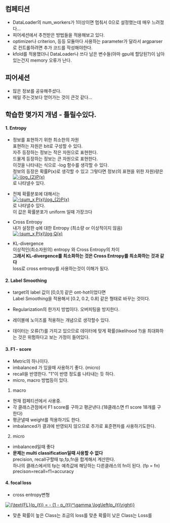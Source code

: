## 컴페티션
* DataLoader의 num_workers가 1이상이면 멈춰서 0으로 설정했는데 매우 느려졌다...
* 피어세션에서 추천받은 방법들을 적용해보고 있다.
* optimizer나 criterion, 등등 모듈마다 사용하는 parameter가 달라서 argparser로 컨트롤하려면 추가 코드를 작성해야한다.
* kfold를 적용했더니 DataLoader나 쓰다 남은 변수들(아마 gpu에 할당된?)이 남아있는건지 memory 오류가 난다.

## 피어세션
* 많은 정보를 공유해주셨다.
* 매일 주는것보다 얻어가는 것이 큰것 같다...

## 학습한 몇가지 개념 - 틀릴수있다.
#### 1. Entropy  
* 정보를 표현하기 위한 최소한의 자원  
  표현하는 자원은 bit로 구성할 수 있다.  
  자주 등장하는 정보는 작은 자원으로 표현한다.  
  드물게 등장하는 정보는 큰 자원으로 표현한다.  
  이것을 나타내는 식으로 -log 함수를 생각할 수 있다.  
  정보의 등장은 확률P(x)로 생각할 수 있고 그렇다면 정보(의 표현을 위한 자원)량은    
  <a href="https://www.codecogs.com/eqnedit.php?latex=-\log_{2}P(x)" target="_blank"><img src="https://latex.codecogs.com/gif.latex?-\log_{2}P(x)" title="-\log_{2}P(x)" /></a>  
  로 나타낼수 있다.

* 전체 확률분포에 대해서는  
  <a href="https://www.codecogs.com/eqnedit.php?latex=-\sum_x&space;P(x)\log_{2}P(x)" target="_blank"><img src="https://latex.codecogs.com/gif.latex?-\sum_x&space;P(x)\log_{2}P(x)" title="-\sum_x P(x)\log_{2}P(x)" /></a>  
  로 나타낼수 있다.  
  이 값은 확률분포가 uniform 일때 가장크다

* Cross Entropy  
내가 설정한 q에 대한 Entropy (최소량 or 이상적이지 않음)  
<a href="https://www.codecogs.com/eqnedit.php?latex=-\sum_x&space;P(x)\log&space;Q(x)" target="_blank"><img src="https://latex.codecogs.com/gif.latex?-\sum_x&space;P(x)\log&space;Q(x)" title="-\sum_x P(x)\log Q(x)" /></a>  

* KL-divergence  
이상적인(최소자원의) entropy 와 Cross Entropy의 차이  
**그래서 KL-divergence를 최소화하는 것은 Cross Entropy를 최소화하는 것과 같다**   
loss로 cross entropy를 사용하는것이 이해가 됬다.


#### 2. Label Smoothing
* target의 label 값이 [0,0,1] 같은 ont-hot이었다면   
  Label Smoothing을 적용해서 [0.2, 0.2, 0.8] 같은 형태로 바꾸는 것이다.  
 
* Regularization의 한가지 방법이다. 오버피팅을 방지한다.

* 레이블에 노이즈를 적용하는 개념으로 생각할수 있다.  
* 데이터는 오류(?)를 가지고 있으므로 데이터에 맞게 확률(likelihood ?)을 최대화하는 것은 위험하다고 보는 가정이 들어있다.
   
#### 3. F1 - score
* Metric의 하나이다.
* imbalanced 가 있을때 사용하기 좋다. (micro)
* recall을 반영한다. "1"이 반영 정도를 나타내는 듯 하다.
* micro, macro 방법등이 있다.

1. macro
* 현재 컴페티션에서 사용중.
* 각 클래스관점에서 F1 score를 구하고 평균낸다.(18클래스면 f1 score 18개를 구한다)
* 평균낼때 weight를 적용하기도 한다.
* imbalanced가 결과에 반영되지 않으므로 추가로 표준편차를 사용하기도한다.

2. micro
* imbalanced일때 좋다
* **문제는 multi classification일때 사용할 수 없다**   
  precision, recall구할때 tp,fp,fn을 합계해서 계산한다.  
  하나의 클래스에서의 fp는 예측값에 해당하는 다른클래스의 fn이 된다. (fp = fn)  
  precison=recall=f1=accuracy   

#### 4. focal loss
* cross entropy변형  
  
<a href="https://www.codecogs.com/eqnedit.php?latex={\text{FL}(p_{t})&space;=&space;-&space;(1&space;-&space;p_{t})^\gamma&space;\log\left(p_{t}\right)}" target="_blank"><img src="https://latex.codecogs.com/gif.latex?{\text{FL}(p_{t})&space;=&space;-&space;(1&space;-&space;p_{t})^\gamma&space;\log\left(p_{t}\right)}" title="{\text{FL}(p_{t}) = - (1 - p_{t})^\gamma \log\left(p_{t}\right)}" /></a>  

 * 맞춘 확률이 높은 Class는 조금의 loss를 맞춘 확률이 낮은 Class는 Loss를 
